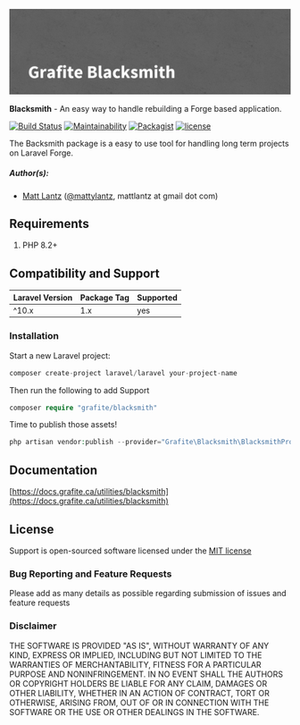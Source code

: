 ![Grafite Blacksmith](GrafiteBlacksmith-banner.png)

**Blacksmith** - An easy way to handle rebuilding a Forge based application.

[![Build Status](https://github.com/GrafiteInc/Blacksmith/workflows/PHP%20Package%20Tests/badge.svg?branch=main)](https://github.com/GrafiteInc/Blacksmith/actions?query=workflow%3A%22PHP+Package+Tests%22)
[![Maintainability](https://api.codeclimate.com/v1/badges/e64a5c2c2392e34bb1a0/maintainability)](https://codeclimate.com/github/GrafiteInc/Blacksmith/maintainability)
[![Packagist](https://img.shields.io/packagist/dt/grafite/blacksmith.svg)](https://packagist.org/packages/grafite/blacksmith)
[![license](https://img.shields.io/github/license/mashape/apistatus.svg)](https://packagist.org/packages/grafite/blacksmith)

The Backsmith package is a easy to use tool for handling long term projects on Laravel Forge.

##### Author(s):
* [Matt Lantz](https://github.com/mlantz) ([@mattylantz](http://twitter.com/mattylantz), mattlantz at gmail dot com)

## Requirements

1. PHP 8.2+

## Compatibility and Support

| Laravel Version | Package Tag | Supported |
|-----------------|-------------|-----------|
| ^10.x | 1.x | yes |

### Installation

Start a new Laravel project:
```php
composer create-project laravel/laravel your-project-name
```

Then run the following to add Support
```php
composer require "grafite/blacksmith"
```

Time to publish those assets!
```php
php artisan vendor:publish --provider="Grafite\Blacksmith\BlacksmithProvider"
```

## Documentation

[https://docs.grafite.ca/utilities/blacksmith](https://docs.grafite.ca/utilities/blacksmith)

## License
Support is open-sourced software licensed under the [MIT license](http://opensource.org/licenses/MIT)

### Bug Reporting and Feature Requests
Please add as many details as possible regarding submission of issues and feature requests

### Disclaimer
THE SOFTWARE IS PROVIDED "AS IS", WITHOUT WARRANTY OF ANY KIND, EXPRESS OR IMPLIED, INCLUDING BUT NOT LIMITED TO THE WARRANTIES OF MERCHANTABILITY, FITNESS FOR A PARTICULAR PURPOSE AND NONINFRINGEMENT. IN NO EVENT SHALL THE AUTHORS OR COPYRIGHT HOLDERS BE LIABLE FOR ANY CLAIM, DAMAGES OR OTHER LIABILITY, WHETHER IN AN ACTION OF CONTRACT, TORT OR OTHERWISE, ARISING FROM, OUT OF OR IN CONNECTION WITH THE SOFTWARE OR THE USE OR OTHER DEALINGS IN THE SOFTWARE.
